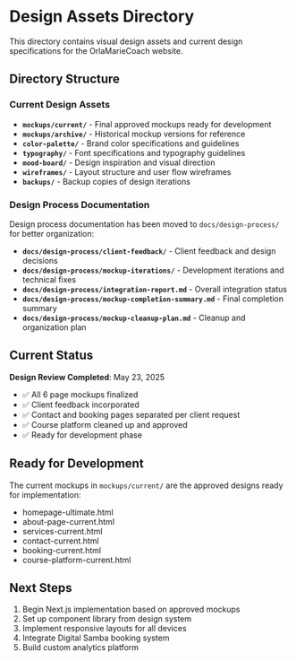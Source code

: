 # Design Assets Directory

This directory contains visual design assets and current design specifications for the OrlaMarieCoach website.

## Directory Structure

### Current Design Assets
- **`mockups/current/`** - Final approved mockups ready for development
- **`mockups/archive/`** - Historical mockup versions for reference
- **`color-palette/`** - Brand color specifications and guidelines
- **`typography/`** - Font specifications and typography guidelines
- **`mood-board/`** - Design inspiration and visual direction
- **`wireframes/`** - Layout structure and user flow wireframes
- **`backups/`** - Backup copies of design iterations

### Design Process Documentation
Design process documentation has been moved to `docs/design-process/` for better organization:
- **`docs/design-process/client-feedback/`** - Client feedback and design decisions
- **`docs/design-process/mockup-iterations/`** - Development iterations and technical fixes
- **`docs/design-process/integration-report.md`** - Overall integration status
- **`docs/design-process/mockup-completion-summary.md`** - Final completion summary
- **`docs/design-process/mockup-cleanup-plan.md`** - Cleanup and organization plan

## Current Status

**Design Review Completed**: May 23, 2025
- ✅ All 6 page mockups finalized
- ✅ Client feedback incorporated
- ✅ Contact and booking pages separated per client request
- ✅ Course platform cleaned up and approved
- ✅ Ready for development phase

## Ready for Development
The current mockups in `mockups/current/` are the approved designs ready for implementation:
- homepage-ultimate.html
- about-page-current.html
- services-current.html
- contact-current.html
- booking-current.html
- course-platform-current.html

## Next Steps
1. Begin Next.js implementation based on approved mockups
2. Set up component library from design system
3. Implement responsive layouts for all devices
4. Integrate Digital Samba booking system
5. Build custom analytics platform
